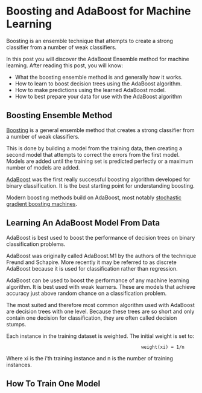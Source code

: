 # Boosting and AdaBoost for Machine Learning

Boosting is an ensemble technique that attempts to create a strong classifier from a number of weak classifiers.

In this post you will discover the AdaBoost Ensemble method for machine learning. After reading this post, you will know:

- What the boosting ensemble method is and generally how it works.
- How to learn to boost decision trees using the AdaBoost algorithm.
- How to make predictions using the learned AdaBoost model.
- How to best prepare your data for use with the AdaBoost algorithm

## Boosting Ensemble Method

<a href="https://en.wikipedia.org/wiki/Boosting_(machine_learning)">Boosting</a> is a general ensemble method that creates a strong classifier from a number of weak classifiers.

This is done by building a model from the training data, then creating a second model that attempts to correct the errors from the first model. Models are added until the training set is predicted perfectly or a maximum number of models are added.

<a href="https://en.wikipedia.org/wiki/AdaBoost">AdaBoost</a> was the first really successful boosting algorithm developed for binary classification. It is the best starting point for understanding boosting.

Modern boosting methods build on AdaBoost, most notably <a href="https://en.wikipedia.org/wiki/Gradient_boosting">stochastic gradient boosting machines</a>.

## Learning An AdaBoost Model From Data

AdaBoost is best used to boost the performance of decision trees on binary classification problems.

AdaBoost was originally called AdaBoost.M1 by the authors of the technique Freund and Schapire. More recently it may be referred to as discrete AdaBoost because it is used for classification rather than regression.

AdaBoost can be used to boost the performance of any machine learning algorithm. It is best used with weak learners. These are models that achieve accuracy just above random chance on a classification problem.

The most suited and therefore most common algorithm used with AdaBoost are decision trees with one level. Because these trees are so short and only contain one decision for classification, they are often called decision stumps.

Each instance in the training dataset is weighted. The initial weight is set to:

                                                      weight(xi) = 1/n

Where xi is the i’th training instance and n is the number of training instances.

## How To Train One Model

